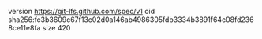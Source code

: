 version https://git-lfs.github.com/spec/v1
oid sha256:fc3b3609c67f13c02d0a146ab4986305fdb3334b3891f64c08fd2368ce11e8fa
size 420

